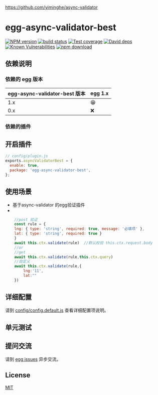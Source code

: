 https://github.com/yiminghe/async-validator
# egg-async-validator-best

[![NPM version][npm-image]][npm-url]
[![build status][travis-image]][travis-url]
[![Test coverage][codecov-image]][codecov-url]
[![David deps][david-image]][david-url]
[![Known Vulnerabilities][snyk-image]][snyk-url]
[![npm download][download-image]][download-url]

[npm-image]: https://img.shields.io/npm/v/egg-async-validator-best.svg?style=flat-square
[npm-url]: https://npmjs.org/package/egg-async-validator-best
[travis-image]: https://img.shields.io/travis/eggjs/egg-async-validator-best.svg?style=flat-square
[travis-url]: https://travis-ci.org/eggjs/egg-async-validator-best
[codecov-image]: https://img.shields.io/codecov/c/github/eggjs/egg-async-validator-best.svg?style=flat-square
[codecov-url]: https://codecov.io/github/eggjs/egg-async-validator-best?branch=master
[david-image]: https://img.shields.io/david/eggjs/egg-async-validator-best.svg?style=flat-square
[david-url]: https://david-dm.org/eggjs/egg-async-validator-best
[snyk-image]: https://snyk.io/test/npm/egg-async-validator-best/badge.svg?style=flat-square
[snyk-url]: https://snyk.io/test/npm/egg-async-validator-best
[download-image]: https://img.shields.io/npm/dm/egg-async-validator-best.svg?style=flat-square
[download-url]: https://npmjs.org/package/egg-async-validator-best

<!--
Description here.
-->

## 依赖说明

### 依赖的 egg 版本

egg-async-validator-best 版本 | egg 1.x
--- | ---
1.x | 😁
0.x | ❌

### 依赖的插件
<!--

如果有依赖其它插件，请在这里特别说明。如

- security
- multipart

-->

## 开启插件

```js
// config/plugin.js
exports.asyncValidatorBest = {
  enable: true,
  package: 'egg-async-validator-best',
};
```

## 使用场景

- 基于async-validator 的egg验证插件
- 
```js
    //post 验证
    const rule = {
	lng: { type: 'string', required: true, message: '必填项' },
	lat: { type: 'string', required: true }
    }
    await this.ctx.validate(rule)  //默认校验 this.ctx.request.body
    //or
    //get
    await this.ctx.validate(rule,this.ctx.query)
    //自定义
    await this.ctx.validate(rule,{
        lng:'11',
        lat:""
    })

```
## 详细配置

请到 [config/config.default.js](config/config.default.js) 查看详细配置项说明。

## 单元测试

<!-- 描述如何在单元测试中使用此插件，例如 schedule 如何触发。无则省略。-->

## 提问交流

请到 [egg issues](https://github.com/eggjs/egg/issues) 异步交流。

## License

[MIT](LICENSE)
